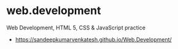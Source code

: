# web.development
Web Development, HTML 5, CSS &amp; JavaScript practice
- https://sandeepkumarvenkatesh.github.io/Web.Development/
